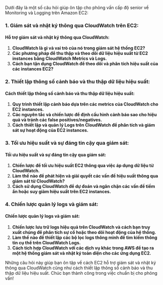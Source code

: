 Dưới đây là một số câu hỏi giúp ôn tập cho phỏng vấn cấp độ senior về Monitoring và Logging trên Amazon EC2:

### 1. Giám sát và nhật ký thông qua CloudWatch trên EC2:

#### Hỗ trợ giám sát và nhật ký thông qua CloudWatch:

1. **CloudWatch là gì và vai trò của nó trong giám sát hệ thống EC2?**
2. **Các phương pháp để thu thập và theo dõi dữ liệu hiệu suất từ EC2 instances bằng CloudWatch Metrics và Logs.**
3. **Cách bạn tận dụng CloudWatch để theo dõi và phân tích hiệu suất của các instances EC2?**

### 2. Thiết lập thông số cảnh báo và thu thập dữ liệu hiệu suất:

#### Cách thiết lập thông số cảnh báo và thu thập dữ liệu hiệu suất:

1. **Quy trình thiết lập cảnh báo dựa trên các metrics của CloudWatch cho EC2 instances.**
2. **Các nguyên tắc và chiến lược để định cấu hình cảnh báo sao cho hiệu quả và tránh các false positives/negatives.**
3. **Cách thiết lập và quản lý Logs trên CloudWatch để phân tích và giám sát sự hoạt động của EC2 instances.**

### 3. Tối ưu hiệu suất và sự đáng tin cậy qua giám sát:

#### Tối ưu hiệu suất và sự đáng tin cậy qua giám sát:

1. **Chiến lược để tối ưu hiệu suất EC2 thông qua việc áp dụng dữ liệu từ CloudWatch.**
2. **Làm thế nào để phát hiện và giải quyết các vấn đề hiệu suất thông qua giám sát từ CloudWatch?**
3. **Cách sử dụng CloudWatch để dự đoán và ngăn chặn các vấn đề tiềm ẩn hoặc suy giảm hiệu suất trên EC2 instances.**

### 4. Chiến lược quản lý logs và giám sát:

#### Chiến lược quản lý logs và giám sát:

1. **Chiến lược lưu trữ logs hiệu quả trên CloudWatch và cách bạn truy xuất chúng để phân tích sự cố hoặc theo dõi hoạt động của hệ thống.**
2. **Làm thế nào để thiết lập các bộ lọc logs thông minh để tìm kiếm thông tin cụ thể trên CloudWatch Logs.**
3. **Cách tích hợp CloudWatch với các dịch vụ khác trong AWS để tạo ra một hệ thống giám sát và nhật ký toàn diện cho các ứng dụng EC2.**

Những câu hỏi này giúp bạn ôn tập về cách EC2 hỗ trợ giám sát và nhật ký thông qua CloudWatch cũng như cách thiết lập thông số cảnh báo và thu thập dữ liệu hiệu suất. Chúc bạn thành công trong việc chuẩn bị cho phỏng vấn!

